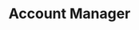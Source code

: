 ---
title: "Account Manager"
description: "Manage both income and expense accounts instantly, generating reports of the different financial statements."
image: "./chart-icon-blue.png"
---